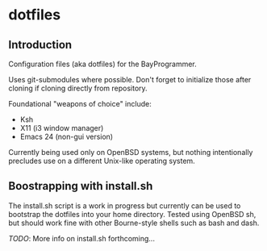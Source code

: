 dotfiles
========

Introduction
------------

Configuration files (aka dotfiles) for the BayProgrammer.

Uses git-submodules where possible. Don't forget to initialize
those after cloning if cloning directly from repository.

Foundational "weapons of choice" include:

- Ksh
- X11 (i3 window manager)
- Emacs 24 (non-gui version)

Currently being used only on OpenBSD systems, but nothing intentionally
precludes use on a different Unix-like operating system.

Boostrapping with install.sh
----------------------------

The install.sh script is a work in progress but currently can be
used to bootstrap the dotfiles into your home directory. Tested using
OpenBSD sh, but should work fine with other Bourne-style shells such
as bash and dash.

*TODO*: More info on install.sh forthcoming...
